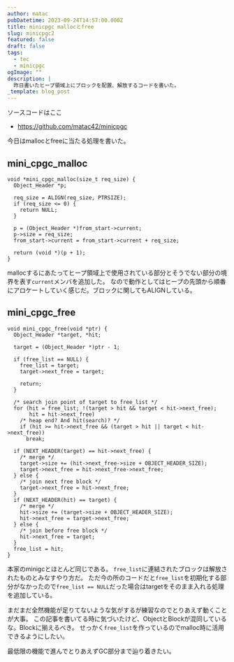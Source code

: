 ```yaml
---
author: matac
pubDatetime: 2023-09-24T14:57:00.000Z
title: minicpgc mallocとfree
slug: minicpgc2
featured: false
draft: false
tags:
  - tec
  - minicpgc
ogImage: ""
description: |
  昨日書いたヒープ領域上にブロックを配置、解放するコードを書いた。
_template: blog_post
---
```


ソースコードはここ

- https://github.com/matac42/minicpgc

今日はmallocとfreeに当たる処理を書いた。

## mini_cpgc_malloc

```
void *mini_cpgc_malloc(size_t req_size) {
  Object_Header *p;

  req_size = ALIGN(req_size, PTRSIZE);
  if (req_size <= 0) {
    return NULL;
  }

  p = (Object_Header *)from_start->current;
  p->size = req_size;
  from_start->current = from_start->current + req_size;

  return (void *)(p + 1);
}
```

mallocするにあたってヒープ領域上で使用されている部分とそうでない部分の境界を表す`current`メンバを追加した。
なので動作としてはヒープの先頭から順番にアロケートしていく感じだ。ブロックに関してもALIGNしている。

## mini_cpgc_free

```
void mini_cpgc_free(void *ptr) {
  Object_Header *target, *hit;

  target = (Object_Header *)ptr - 1;

  if (free_list == NULL) {
    free_list = target;
    target->next_free = target;

    return;
  }

  /* search join point of target to free_list */
  for (hit = free_list; !(target > hit && target < hit->next_free);
       hit = hit->next_free)
    /* heap end? And hit(search)? */
    if (hit >= hit->next_free && (target > hit || target < hit->next_free))
      break;

  if (NEXT_HEADER(target) == hit->next_free) {
    /* merge */
    target->size += (hit->next_free->size + OBJECT_HEADER_SIZE);
    target->next_free = hit->next_free->next_free;
  } else {
    /* join next free block */
    target->next_free = hit->next_free;
  }
  if (NEXT_HEADER(hit) == target) {
    /* merge */
    hit->size += (target->size + OBJECT_HEADER_SIZE);
    hit->next_free = target->next_free;
  } else {
    /* join before free block */
    hit->next_free = target;
  }
  free_list = hit;
}
```

本家のminigcとほとんど同じである。
`free_list`に連結されたブロックは解放されたものとみなすやり方だ。
ただ今の所のコードだと`free_list`を初期化する部分がなかったので`free_list == NULL`だった場合はtargetをそのまま入れる処理を追加している。

まだまだ全然機能が足りてないような気がするが練習なのでとりあえず動くことが大事。
この記事を書いてる時に気づいたけど、ObjectとBlockが混同しているな。Blockに揃えるべき。
せっかく`free_list`を作っているのでmalloc時に活用できるようにしたい。

最低限の機能で進んでとりあえずGC部分まで辿り着きたい。
